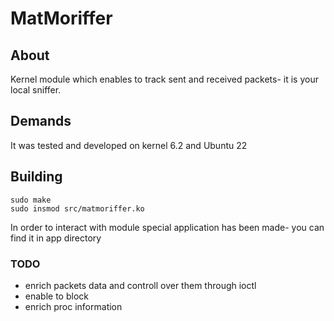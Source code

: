 # MatMoriffer

## About

Kernel module which enables to track sent and received packets- it is your local sniffer.

## Demands

It was tested and developed on kernel 6.2 and Ubuntu 22

## Building

```
sudo make
sudo insmod src/matmoriffer.ko
```

In order to interact with module special application has been made- you can find it in app directory

### TODO
- enrich packets data and controll over them through ioctl
- enable to block
- enrich proc information
